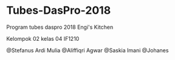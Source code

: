 # Tubes-DasPro-2018

Program tubes daspro 2018 Engi's Kitchen

Kelompok 02 kelas 04 IF1210 

@Stefanus Ardi Mulia
@Aliffiqri Agwar
@Saskia Imani
@Johanes

